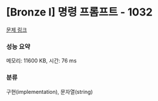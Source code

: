 # [Bronze I] 명령 프롬프트 - 1032 

[문제 링크](https://www.acmicpc.net/problem/1032) 

### 성능 요약

메모리: 11600 KB, 시간: 76 ms

### 분류

구현(implementation), 문자열(string)


